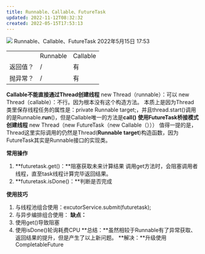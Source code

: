 ```yaml
---
title: Runnable、Callable、FutureTask
updated: 2022-11-12T08:32:32
created: 2022-05-15T17:53:13
---
```


![](C:\Users\82609\AppData\Local\Temp\Java\pandoc/media/image1.png)
Runnable、Callable、FutureTask
2022年5月15日
17:53

|          |          |          |
|----------|----------|----------|
|         | Runnable | Callable |
| 返回值？ | /        | 有       |
| 抛异常？ | /        | 有       |

**Callable不能直接通过Thread创建线程**
new Thread（runnable）：可以
new Thread（callable）：不行。因为根本没有这个构造方法。
本质上是因为Thread类里保存线程任务的属性是：private Runnable target;，并且thread.start()调用的是Runnable.**run**()，但是Callable唯一的方法是**call()**
**使用FutureTask桥接模式创建线程**
new Thread（new FutureTask（new Callable（）））
值得一提的是，Thread这里实际调用的仍然是Thread(**Runnable target**)构造函数，因为FutureTask其实是Runnable接口的实现类。

**常用操作**
1.  **futuretask.get()：**阻塞获取未来计算结果
调用get方法时，会阻塞调用者线程，直至task线程计算完毕返回结果。
1.  **futuretask.isDone()：**判断是否完成

**使用技巧**
1.  与线程池组合使用：excutorService.submit(futuretask);
2.  与异步编排组合使用：
**缺点：**
1.  使用get()导致阻塞
2.  使用isDone()轮询耗费CPU
**总结：**虽然相较于Runnable有了异常获取、返回结果的提升，但是产生了以上新问题。
**解决：**升级使用CompletableFuture
